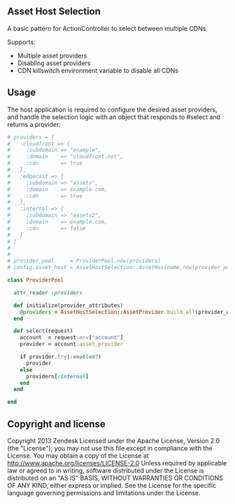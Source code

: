 ## Asset Host Selection
A basic pattern for ActionController to select between multiple CDNs.

Supports:
* Multiple asset providers
* Disabling asset providers
* CDN killswitch environment variable to disable all CDNs


## Usage

The host application is required to configure the desired asset providers, and handle the selection logic with an object that responds to #select and returns a provider:

```ruby
# providers = {
#   :cloudfront => {
#     :subdomain => "example",
#     :domain    => "cloudfront.net",
#     :cdn       => true
#   },
#   :edgecast => {
#     :subdomain => "assets",
#     :domain    => example.com,
#     :cdn       => true
#   },
#   :internal => {
#     :subdomain => "assets2",
#     :domain    => example.com,
#     :cdn       => false
#   }
# }
#
#
# provider_pool     = ProviderPool.new(providers)
# config.asset_host = AssetHostSelection::AssetHostname.new(provider_pool)

class ProviderPool

  attr_reader :providers

  def initialize(provider_attributes)
    @providers = AssetHostSelection::AssetProvider.build_all(provider_attributes)
  end

  def select(request)
    account  = request.env["account"]
    provider = account.asset_provider

    if provider.try(:enabled?)
      provider
    else
      providers[:internal]
    end
  end

end
```

## Copyright and license
Copyright 2013 Zendesk
Licensed under the Apache License, Version 2.0 (the "License"); you may not use this file except in compliance with the License.
You may obtain a copy of the License at
http://www.apache.org/licenses/LICENSE-2.0
Unless required by applicable law or agreed to in writing, software distributed under the License is distributed on an "AS IS" BASIS, WITHOUT WARRANTIES OR CONDITIONS OF ANY KIND, either express or implied. See the License for the specific language governing permissions and limitations under the License.
